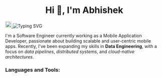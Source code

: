 <h1 align="center">Hi 👋, I'm Abhishek</h1>
<div align='left'>
  <a href='https://www.linkedin.com/dobhalabhi'>
    <img height=20px src='https://img.shields.io/badge/LinkedIn-0077B5?style=for-the-badge&logo=linkedin&logoColor=white'>
  </a>
   <img src='https://readme-typing-svg.demolab.com?font=Fira+Code&pause=1000&color=450B5A&background=F48DFF00&width=435&lines=Data+Engineering+Enthusiast' alt='Typing SVG' />
</div>
<p align="left">I'm a Software Engineer currently working as a Mobile Application Developer, passionate about building scalable and user-centric mobile apps. Recently, I've been expanding my skills in <strong>Data Engineering</strong>, with a focus on <i>data pipelines</i>, <i>distributed systems</i>, and <i>cloud-native architectures</i>.</h3>
<h3 align="left">Languages and Tools:</h3>
